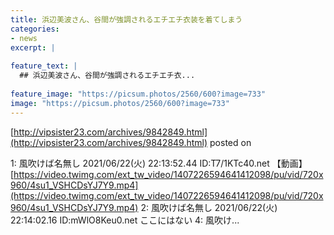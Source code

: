 ```yaml
---
title: 浜辺美波さん、谷間が強調されるエチエチ衣装を着てしまう
categories:
- news
excerpt: |
  
feature_text: |
  ## 浜辺美波さん、谷間が強調されるエチエチ衣...
  
feature_image: "https://picsum.photos/2560/600?image=733"
image: "https://picsum.photos/2560/600?image=733"
---
```


[http://vipsister23.com/archives/9842849.html](http://vipsister23.com/archives/9842849.html)
posted on 

<!--more-->

1: 風吹けば名無し 2021/06/22(火) 22:13:52.44 ID:T7/1KTc40.net 【動画】[https://video.twimg.com/ext_tw_video/1407226594641412098/pu/vid/720x960/4su1_VSHCDsYJ7Y9.mp4](https://video.twimg.com/ext_tw_video/1407226594641412098/pu/vid/720x960/4su1_VSHCDsYJ7Y9.mp4) 2: 風吹けば名無し 2021/06/22(火) 22:14:02.16 ID:mWlO8Keu0.net ここにはない 4: 風吹け...
